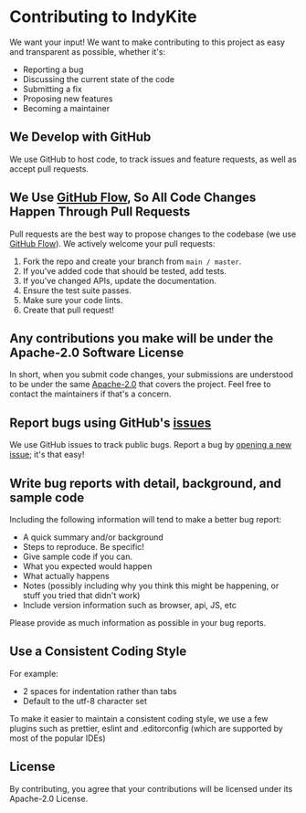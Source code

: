 # Contributing to IndyKite

We want your input! We want to make contributing to this project as easy and transparent as possible, whether it's:

* Reporting a bug
* Discussing the current state of the code
* Submitting a fix
* Proposing new features
* Becoming a maintainer

## We Develop with GitHub

We use GitHub to host code, to track issues and feature requests, as well as accept pull requests.

## We Use [GitHub Flow](https://guides.github.com/introduction/flow/index.html), So All Code Changes Happen Through Pull Requests
Pull requests are the best way to propose changes to the codebase (we use [GitHub Flow](https://guides.github.com/introduction/flow/index.html)). We actively welcome your pull requests:

1. Fork the repo and create your branch from `main / master`.
2. If you've added code that should be tested, add tests.
3. If you've changed APIs, update the documentation.
4. Ensure the test suite passes.
5. Make sure your code lints.
6. Create that pull request!

## Any contributions you make will be under the Apache-2.0 Software License
In short, when you submit code changes, your submissions are understood to be under the same [Apache-2.0](https://choosealicense.com/licenses/apache-2.0/) that covers the project. Feel free to contact the maintainers if that's a concern.

## Report bugs using GitHub's [issues](https://github.com/indykite/jarvis-sdk-nodejs-proto/issues)
We use GitHub issues to track public bugs. Report a bug by [opening a new issue](https://github.com/indykite/jarvis-sdk-nodejs-proto/issues); it's that easy!

## Write bug reports with detail, background, and sample code

Including the following information will tend to make a better bug report:

* A quick summary and/or background
* Steps to reproduce. Be specific!
* Give sample code if you can. 
* What you expected would happen
* What actually happens
* Notes (possibly including why you think this might be happening, or stuff you tried that didn't work)
* Include version information such as browser, api, JS, etc

Please provide as much information as possible in your bug reports.

## Use a Consistent Coding Style
For example:
* 2 spaces for indentation rather than tabs
* Default to the utf-8 character set

To make it easier to maintain a consistent coding style, we use a few plugins such as prettier, eslint and .editorconfig (which are supported by most of the popular IDEs)

## License
By contributing, you agree that your contributions will be licensed under its Apache-2.0 License.
